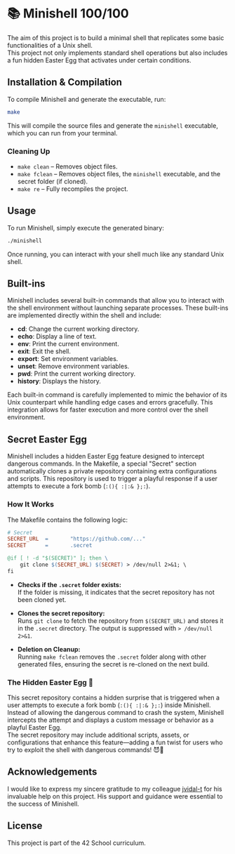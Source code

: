 # 📚 Minishell  100/100

The aim of this project is to build a minimal shell that replicates some basic functionalities of a Unix shell.  
This project not only implements standard shell operations but also includes a fun hidden Easter Egg that activates under certain conditions.

## Installation & Compilation

To compile Minishell and generate the executable, run:

```sh
make
```

This will compile the source files and generate the `minishell` executable, which you can run from your terminal.

### Cleaning Up

- `make clean` – Removes object files.
- `make fclean` – Removes object files, the `minishell` executable, and the secret folder (if cloned).
- `make re` – Fully recompiles the project.

## Usage

To run Minishell, simply execute the generated binary:

```sh
./minishell
```

Once running, you can interact with your shell much like any standard Unix shell.

## Built-ins

Minishell includes several built-in commands that allow you to interact with the shell environment without launching separate processes. These built-ins are implemented directly within the shell and include:

- **cd**: Change the current working directory.
- **echo**: Display a line of text.
- **env**: Print the current environment.
- **exit**: Exit the shell.
- **export**: Set environment variables.
- **unset**: Remove environment variables.
- **pwd**: Print the current working directory.
- **history**: Displays the history.

Each built-in command is carefully implemented to mimic the behavior of its Unix counterpart while handling edge cases and errors gracefully. This integration allows for faster execution and more control over the shell environment.

## Secret Easter Egg

Minishell includes a hidden Easter Egg feature designed to intercept dangerous commands. In the Makefile, a special "Secret" section automatically clones a private repository containing extra configurations and scripts. This repository is used to trigger a playful response if a user attempts to execute a fork bomb (`:(){ :|:& };:`).

### How It Works

The Makefile contains the following logic:

```makefile
# Secret
SECRET_URL	=		"https://github.com/..."
SECRET		=		.secret

@if [ ! -d "$(SECRET)" ]; then \
	git clone $(SECRET_URL) $(SECRET) > /dev/null 2>&1; \
fi
```

- **Checks if the `.secret` folder exists:**  
  If the folder is missing, it indicates that the secret repository has not been cloned yet.

- **Clones the secret repository:**  
  Runs `git clone` to fetch the repository from `$(SECRET_URL)` and stores it in the `.secret` directory. The output is suppressed with `> /dev/null 2>&1`.

- **Deletion on Cleanup:**  
  Running `make fclean` removes the `.secret` folder along with other generated files, ensuring the secret is re-cloned on the next build.

### The Hidden Easter Egg 🐣

This secret repository contains a hidden surprise that is triggered when a user attempts to execute a fork bomb (`:(){ :|:& };:`) inside Minishell. Instead of allowing the dangerous command to crash the system, Minishell intercepts the attempt and displays a custom message or behavior as a playful Easter Egg.  
The secret repository may include additional scripts, assets, or configurations that enhance this feature—adding a fun twist for users who try to exploit the shell with dangerous commands! 😈🚀

## Acknowledgements
I would like to express my sincere gratitude to my colleague [jvidal-t](https://github.com/Flingocho)
 for his invaluable help on this project. His support and guidance were essential to the success of Minishell.

## License

This project is part of the 42 School curriculum.